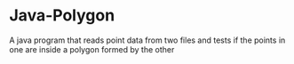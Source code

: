 # Java-Polygon
A java program that reads point data from two files and tests if the points in one are inside a polygon formed by the other
